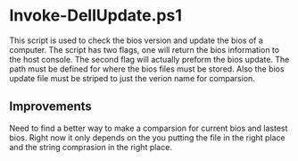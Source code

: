 Invoke-DellUpdate.ps1
======================
This script is used to check the bios version and update the bios of a computer. 
The script has two flags, one will return the bios information to the host console. 
The second flag will actually preform the bios update. The path must be defined for 
where the bios files must be stored. Also the bios update file must be striped to 
just the verion name for comparsion. 

Improvements
------------
Need to find a better way to make a comparsion for current bios and lastest bios. 
Right now it only depends on the you putting the file in the right place and the string 
comprasion in the right place. 